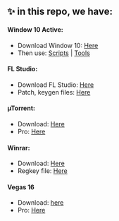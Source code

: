## ✨ in this repo, we have:

#### Window 10 Active: 
- Download Window 10: [Here](https://www.microsoft.com/en-us/software-download/windows10) 
- Then use: [Scripts](https://github.com/nnbaocuong99/script-patch-keygen-collections/tree/main/script_active_window10) | [Tools](https://github.com/nnbaocuong99/script-patch-keygen-collections/tree/main/Window_10%20bat%20tool)
#### FL Studio: 
- Download FL Studio: [Here](https://www.image-line.com/fl-studio/)
- Patch, keygen files: [Here](https://github.com/nnbaocuong99/script-patch-keygen-collections/tree/main/FL%20Studio%20patch%2Ckey)
#### µTorrent: 
- Download: [Here](https://www.utorrent.com/)
- Pro: [Here](https://github.com/nnbaocuong99/script-patch-keygen-collections/tree/main/%C2%B5Torrent)
#### Winrar: 
- Download: [Here](https://www.win-rar.com/download.html?&L=0)
- Regkey file: [Here](https://github.com/nnbaocuong99/script-patch-keygen-collections/tree/main/Winrar)
#### Vegas 16 
- Download: [here](https://www.vegascreativesoftware.com/us/vegas-pro/)
- Pro: [Here](https://github.com/nnbaocuong99/script-patch-keygen-collections/tree/main/Vegas16Pro)
